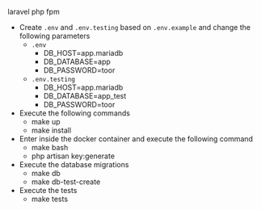 laravel php fpm

* Create `.env` and `.env.testing` based on `.env.example` and change the following parameters
    * `.env`
        * DB_HOST=app.mariadb
        * DB_DATABASE=app
        * DB_PASSWORD=toor
    * `.env.testing`
        * DB_HOST=app.mariadb
        * DB_DATABASE=app_test
        * DB_PASSWORD=toor
* Execute the following commands
    * make up
    * make install
* Enter inside the docker container and execute the following command
    * make bash
    * php artisan key:generate
* Execute the database migrations
    * make db
    * make db-test-create
* Execute the tests
    * make tests